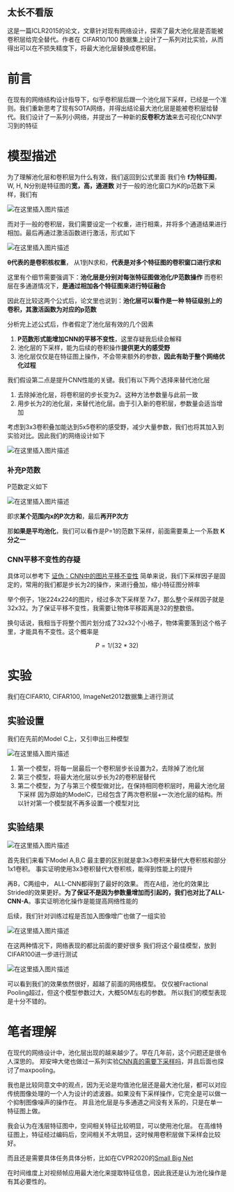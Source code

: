 ## 太长不看版
这是一篇ICLR2015的论文，文章针对现有网络设计，探索了最大池化层是否能被卷积层给完全替代。作者在 CIFAR10/100 数据集上设计了一系列对比实验，从而得出可以在不损失精度下，将最大池化层替换成卷积层。

# 前言
在现有的网络结构设计指导下，似乎卷积层后跟一个池化层下采样，已经是一个准则。我们重新思考了现有SOTA网络，并得出结论最大池化层是能被卷积层给替代。我们设计了一系列小网络，并提出了一种新的**反卷积方法**来去可视化CNN学习到的特征

# 模型描述
为了理解池化层和卷积层为什么有效，我们返回到公式里面
我们令 **f为特征图**，W, H, N分别是特征图的**宽，高，通道数**
对于一般的池化窗口为K的p范数下采样，我们有

![在这里插入图片描述](https://img-blog.csdnimg.cn/2020081715535734.png#pic_center)

而对于一般的卷积层，我们需要设定一个权重，进行相乘，并将多个通道结果进行相加。最后再通过激活函数进行激活，形式如下

![在这里插入图片描述](https://img-blog.csdnimg.cn/20200817155744798.png#pic_center)

**θ代表的是卷积核权重**， 从1到N求和，**代表是对多个特征图的卷积窗口进行求和**

这里有个细节需要强调下：**池化层是分别对每张特征图做池化/P范数操作**
而卷积层在多通道情况下，**是通过相加各个特征图来进行特征融合**

因此在比较这两个公式后，论文里也说到：**池化层可以看作是一种 特征级别上的卷积，其激活函数为对应的p范数**

分析完上述公式后，作者假定了池化层有效的几个因素
1. **P范数形式能增加CNN的平移不变性**，这里存疑我后续会解释
2. 池化层的下采样，能为后续的卷积操作**提供更大的感受野**
3. 池化层仅仅是在特征图上操作，不会带来额外的参数，**因此有助于整个网络优化过程**

我们假设第二点是提升CNN性能的关键。我们有以下两个选择来替代池化层
1. 去除掉池化层，将卷积层的步长变为2。这种方法参数量与此前一致
2. 用步长为2的池化层，来替代池化层。由于引入新的卷积层，参数量会适当增加

考虑到3x3卷积叠加能达到5x5卷积的感受野，减少大量参数，我们也将其加入到实验对比。因此我们的网络设计如下

![在这里插入图片描述](https://img-blog.csdnimg.cn/2020081716555511.png?x-oss-process=image/watermark,type_ZmFuZ3poZW5naGVpdGk,shadow_10,text_aHR0cHM6Ly9ibG9nLmNzZG4ubmV0L3dlaXhpbl80NDEwNjkyOA==,size_16,color_FFFFFF,t_70#pic_center)


### 补充P范数
P范数定义如下

![在这里插入图片描述](https://img-blog.csdnimg.cn/20200817155506542.png?x-oss-process=image/watermark,type_ZmFuZ3poZW5naGVpdGk,shadow_10,text_aHR0cHM6Ly9ibG9nLmNzZG4ubmV0L3dlaXhpbl80NDEwNjkyOA==,size_16,color_FFFFFF,t_70#pic_center)

即求**某个范围内x的P次方和**，最后**再开P次方**

那**如果是平均池化**，我们可以看作是P=1的范数下采样，前面需要乘上一个系数 **K分之一**

### CNN平移不变性的存疑
具体可以参考下 [证伪：CNN中的图片平移不变性](https://zhuanlan.zhihu.com/p/38024868)
简单来说，我们下采样因子是固定的，常用的我们都是步长为2的操作，来进行叠加，缩小特征图分辨率

举个例子，1张224x224的图片，经过多次下采样至 7x7，那么整个采样因子就是 32x32。为了保证平移不变性，我需要让物体平移距离是32的整数倍。

换句话说，我相当于将整个图片划分成了32x32个小格子，物体需要落到这个格子里，才能具有不变性。这个概率是

$$
P = 1 / (32*32)
$$

# 实验
我们在CIFAR10, CIFAR100, ImageNet2012数据集上进行测试
## 实验设置
我们在先前的Model C上，又引申出三种模型

![在这里插入图片描述](https://img-blog.csdnimg.cn/20200817170341447.png?x-oss-process=image/watermark,type_ZmFuZ3poZW5naGVpdGk,shadow_10,text_aHR0cHM6Ly9ibG9nLmNzZG4ubmV0L3dlaXhpbl80NDEwNjkyOA==,size_16,color_FFFFFF,t_70#pic_center)

1. 第一个模型，将每一层最后一个卷积层步长设置为2，去除掉了池化层
2. 第三个模型，将最大池化层以步长为2的卷积层替代
3. 第二个模型，为了与第三个模型做对比，在保持相同卷积层时，用最大池化层下采样
因为原始的ModelC，已经包含了两次卷积层+一次池化层的结构。所以针对第一个模型就不再多设置一个模型对比
## 实验结果

![在这里插入图片描述](https://img-blog.csdnimg.cn/20200817171115676.png?x-oss-process=image/watermark,type_ZmFuZ3poZW5naGVpdGk,shadow_10,text_aHR0cHM6Ly9ibG9nLmNzZG4ubmV0L3dlaXhpbl80NDEwNjkyOA==,size_16,color_FFFFFF,t_70#pic_center)

首先我们来看下Model A,B,C
最主要的区别就是拿3x3卷积来替代大卷积核和部分1x1卷积。
事实证明使用3x3卷积替代大卷积核，能得到性能上的提升

再B，C两组中， ALL-CNN都得到了最好的效果。
而在A组，池化的效果比Strided的效果更好。**为了保证不是因为参数量增加而引起的，我们也对比了ALL-CNN-A**。事实证明池化操作是能提高网络性能的

后续，我们针对训练过程是否加入图像增广也做了一组实验

![在这里插入图片描述](https://img-blog.csdnimg.cn/20200817201437399.png?x-oss-process=image/watermark,type_ZmFuZ3poZW5naGVpdGk,shadow_10,text_aHR0cHM6Ly9ibG9nLmNzZG4ubmV0L3dlaXhpbl80NDEwNjkyOA==,size_16,color_FFFFFF,t_70#pic_center)

在这两种情况下，网络表现的都比前面的要好很多
我们将这个最佳模型，放到CIFAR100进一步进行测试

![在这里插入图片描述](https://img-blog.csdnimg.cn/20200817202055573.png?x-oss-process=image/watermark,type_ZmFuZ3poZW5naGVpdGk,shadow_10,text_aHR0cHM6Ly9ibG9nLmNzZG4ubmV0L3dlaXhpbl80NDEwNjkyOA==,size_16,color_FFFFFF,t_70#pic_center)

可以看到我们的效果依然很好，超越了前面的网络模型。
仅仅被Fractional Pooling超过，但这个模型参数过大，大概50M左右的参数。
所以我们的模型表现是十分不错的。

# 笔者理解
在现代的网络设计中，池化层出现的越来越少了。早在几年前，这个问题还是很令人深思的。
郑安坤大佬也做过一系列实验[CNN真的需要下采样吗](https://zhuanlan.zhihu.com/p/94477174)，并且后面也探讨了maxpooling。

我也是比较同意文中的观点，因为无论是均值池化层还是最大池化层，都可以对应传统图像处理的一个人为设计的滤波器。如果没有下采样操作，它完全是可以做一个抑制图像噪声的操作在。
并且池化层是与多通道之间没有关系的，只是在单一特征图上做。

我会认为在浅层特征图中，空间相关特征比较明显，可以使用池化层。
在高维特征图上，特征经过编码后，空间相关不太明显，这时候用卷积层做下采样会比较好。

而且还是需要具体任务具体分析，比如在CVPR2020的[Small Big Net](https://mp.weixin.qq.com/s?__biz=MzA4MjY4NTk0NQ==&mid=2247488413&idx=1&sn=f032a7a29c9d34eee79b4c13fed8de02&chksm=9f80a90ba8f7201daf223182b4f62b741e50727c88967fefd6ee143c70c74d8cac633e57dd3d&mpshare=1&scene=1&srcid=0730MHbXzWWHvFamf52HbwXo&sharer_sharetime=1597669556188&sharer_shareid=e41a096be0d8cd906e18224f9bb5c2a8&key=de879d1d09e2a8b72003f264798f11019e57e45e9b0248510be411eab6005ecd6030f7e32780c77ef20546eb25721f352c1faf063472e7cd88c2b26db3e772100f2ecf885e08f528c92c95850f352345813e32b4d8072ca1f694ac99f096b5c1699ef6d6a925bb7e53e9163ecf9083e2c7d8ce742f2c95d840377bfcd7e8501e&ascene=1&uin=MTYwODQ4NTY2MQ==&devicetype=Windows%2010%20x64&version=62090523&lang=zh_CN&exportkey=A/4/C%2bjGhOyqrOCRnVuZ/3Y=&pass_ticket=yxPZ4JnyAn5tcu2fH60Q2zDBIwL7hINFYQw43TiZLpQmFJhehNOh/LrWeOu//OU8)

在时间维度上对视频帧应用最大池化来提取特征信息，因此我还是认为池化操作是有其必要性的。